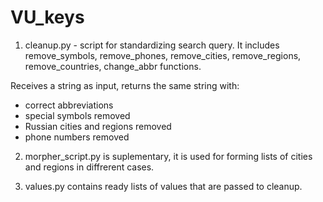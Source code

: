 # VU_keys

1. cleanup.py - script for standardizing search query.
It includes remove_symbols, remove_phones, remove_cities, remove_regions, remove_countries, change_abbr functions. 

Receives a string as input, returns the same string with:
- correct abbreviations
- special symbols removed
- Russian cities and regions removed
- phone numbers removed

2. morpher_script.py is suplementary, it is used for forming lists of cities and
regions in diffrerent cases.

3. values.py contains ready lists of values that are passed to cleanup. 
